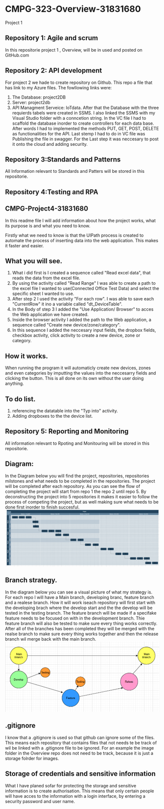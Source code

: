# CMPG-323-Overview-31831680
Project 1

 ## Repository 1: Agile and scrum 
 In this repositorie project 1 , Overview, will be in used and posted on GitHub.com

 ## Repository 2: API development
 For project 2 we hade to create repository on Github. This repo a file that has link to my Azure files.
 The fowllowing links were:
 1. The Database: project2DB
 2. Server: project2db
 3. API Managment Serveice: IoTdata.
 After that the Database with the three requierds tabels were created in SSMS. I also linked the SSMS with my Visual Studio folder with a conncetion string. In the VC file I had to scaffold the database inorder to create controllers for each data base. After words I had to implemented the methods PUT, GET, POST, DELETE  as functionalities for the API. Last stemp I had to do in VC file was Publishing the file in swagger.
 For the Last step it was neccesary to post it onto the cloud and adding security.

 ## Repository 3:Standards and Patterns
 All Information relevant to Standards and Patters will be stored in this repositorie.

 ## Repository 4:Testing and RPA
 ## CMPG-Project4-31831680
In this readme file I will add information about how the project works, what its purpose is and what you need to know.


Firstly what we need to know is that the UIPath process is created to automate the process of inserting data into the web application. This makes it faster and easier.

## What you will see.
1. What i did first is I created a sequence called "Read excel data", that reads the data from the excel file.
2. By using the activity called "Read Range" I was able to create a path to the excel file I wanted to use(Connected Office Test Data) and select the specific sheet I wanted to use.
3. After step 2 I used the activity "For each row". I was able to save each "CurrentRow" it ino a variable called "dt_DeviceTable".
4. In the Body of step 3 I added the "Use Application/ Browser" to acces the Web application we have created.
5. Inside the browser activity I added the path to the Web application, a sequence called "Create new device/zone/category".
6. In this sequence I added the neccesary input fields, the dropbox fields, checkbox activity, click activity to create a new device, zone or category.

## How it works.
When running the program it will automaticly create new devices, zones and even categories by imputting the values into the neccesarry fields and clicking the button. This is all done on its own without the user doing anything.

## To do list.
1. referencing the datatable into the "Typ into" activity.
2. Adding dropboxes to the the device list.


## Repository 5: Reporting and Monitoring
 All information relevant to Rpoting and Monitouring will be stored in this repositorie.
 
 ## Diagram:
 In the Diagram below you will find the project, repositories, repositories milstones and what needs to be completed in the repositories.
 The project will be completed after each repository. As you can see the flow of completing the project will start from repo 1 the repo 2 until repo 5. By  deconstructing the project into 5 repositories it makes it easier to follow the process of competing the project, but as well making sure what needs to be done first inorder to finish succesful.
 ![](Image/Diagram.PNG)
 
 ## Branch strategy.
 In the diagram below you can see a visual picture of what my strategy is. For each repo I will have a Main branch, developing branc, feature branch and a realese branch. How  it will work iseach repository will first start with the developing brach where the develop start and the the develop will be tested in the  testing branch. The feature branch will be made if a specifake feature needs to be focused on with in the development branch. Thie feature branch will also be tested to make sure every thing works correctly. After all of the branches has been completed they will be merged with the realse branch to make sure every thing works together and then the release branch wil merge back with the main branch.
 ![](Image/BranchStrategy.PNG)
 
 ## .gitignore
 I know that a .gitignore is used so that github can ignore some of the files. This means each repository that contains files that not needs te be track of wil be linked with a .gitignore file to be ignored. For an example the image folder in the Overview repo does not need to be track, because it is just a storage folrder for images.

## Storage of credentials and sensitive information
What I have planed sofar for protecting the storage and sensitive information is to create authorisation. This means that only certain people will have acces to the information with a login interface, by entering a security password and user name.
